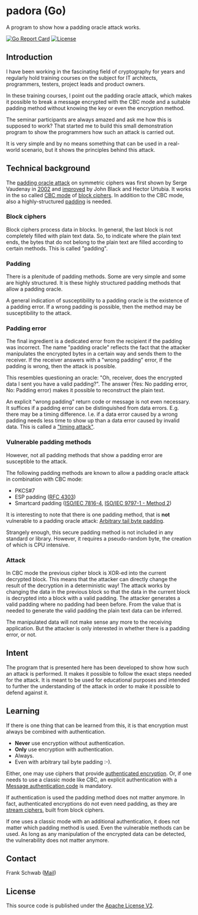 # padora (Go)

A program to show how a padding oracle attack works.

[![Go Report Card](https://goreportcard.com/badge/github.com/xformerfhs/padora-go)](https://goreportcard.com/report/github.com/xformerfhs/padora-go)
[![License](https://img.shields.io/github/license/xformerfhs/filesigner)](https://github.com/xformerfhs/filesigner/blob/main/LICENSE)

## Introduction

I have been working in the fascinating field of cryptography for years and regularly hold training courses on the subject for IT architects, programmers, testers, project leads and product owners.

In these training courses, I point out the padding oracle attack, which makes it possible to break a message encrypted with the CBC mode and a suitable padding method without knowing the key or even the encryption method.

The seminar participants are always amazed and ask me how this is supposed to work? 
That started me to build this small demonstration program to show the programmers how such an attack is carried out.

It is very simple and by no means something that can be used in a real-world scenario, but it shows the principles behind this attack.

## Technical background

The [padding oracle attack](https://en.wikipedia.org/wiki/Padding_oracle_attack) on symmetric ciphers was first shown by Serge Vaudenay in [2002](https://www.iacr.org/cryptodb/archive/2002/EUROCRYPT/2850/2850.pdf) and [improved](https://www.usenix.org/legacy/event/sec02/full_papers/black/black_html) by John Black and Hector Urtubia.
It works in the so called [CBC mode](https://en.wikipedia.org/wiki/Block_cipher_mode_of_operation#CBC) of [block ciphers](https://en.wikipedia.org/wiki/Block_cipher). 
In addition to the CBC mode, also a highly-structured [padding](https://en.wikipedia.org/wiki/Padding_(cryptography)) is needed.

### Block ciphers

Block ciphers process data in blocks.
In general, the last block is not completely filled with plain text data.
So, to indicate where the plain text ends, the bytes that do not belong to the plain text are filled according to certain methods.
This is called "padding".

### Padding

There is a plenitude of padding methods.
Some are very simple and some are highly structured.
It is these highly structured padding methods that allow a padding oracle.

A general indication of susceptibility to a padding oracle is the existence of a padding error.
If a wrong padding is possible, then the method may be susceptibility to the attack.

### Padding error
The final ingredient is a dedicated error from the recipient if the padding was incorrect.
The name "padding oracle" reflects the fact that the attacker manipulates the encrypted bytes in a certain way and sends them to the receiver.
If the receiver answers with a "wrong padding" error, if the padding is wrong, then the attack is possible.

This resembles questioning an oracle: "Oh, receiver, does the encrypted data I sent you have a valid padding?".
The answer (Yes: No padding error, No: Padding error) makes it possible to reconstruct the plain text.

An explicit "wrong padding" return code or message is not even necessary.
It suffices if a padding error can be distinguished from data errors.
E.g. there may be a timing difference.
I.e. if a data error caused by a wrong padding needs less time to show up than a data error caused by invalid data.
This is called a ["timing attack"](https://en.wikipedia.org/wiki/Timing_attack).

### Vulnerable padding methods

However, not all padding methods that show a padding error are susceptible to the attack.

The following padding methods are known to allow a padding oracle attack in combination with CBC mode:

- PKCS#7
- ESP padding ([RFC 4303](https://www.ietf.org/rfc/rfc4303.txt))
- Smartcard padding ([ISO/IEC 7816-4](https://www.iso.org/obp/ui/#iso:std:iso-iec:7816:-4:ed-4:v1:en), [ISO/IEC 9797-1 - Method 2](https://en.wikipedia.org/wiki/ISO/IEC_9797-1)) 

It is interesting to note that there is one padding method, that is **not** vulnerable to a padding oracle attack:
[Arbitrary tail byte padding](https://eprint.iacr.org/2003/098.pdf).

Strangely enough, this secure padding method is not included in any standard or library.
However, it requires a pseudo-random byte, the creation of which is CPU intensive.

### Attack

In CBC mode the previous cipher block is XOR-ed into the current decrypted block.
This means that the attacker can directly change the result of the decryption in a deterministic way!
The attack works by changing the data in the previous block so that the data in the current block is decrypted into a block with a valid padding.
The attacker generates a valid padding where no padding had been before.
From the value that is needed to generate the valid padding the plain text data can be inferred.

The manipulated data will not make sense any more to the receiving application.
But the attacker is only interested in whether there is a padding error, or not.

## Intent

The program that is presented here has been developed to show how such an attack is performed.
It makes it possible to follow the exact steps needed for the attack.
It is meant to be used for educational purposes and intended to further the understanding of the attack in order to make it possible to defend against it.

## Learning

If there is one thing that can be learned from this, it is that encryption must always be combined with authentication.

- **Never** use encryption without authentication.
- **Only** use encryption with authentication.
- Always.
- Even with arbitrary tail byte padding :-).

Either, one may use ciphers that provide [authenticated encryption](https://en.wikipedia.org/wiki/Authenticated_encryption).
Or, if one needs to use a classic mode like CBC, an explicit authentication with a [Message authentication code](https://en.wikipedia.org/wiki/Message_authentication_code) is mandatory.

If authentication is used the padding method does not matter anymore.
In fact, authenticated encryptions do not even need padding, as they are [stream ciphers](https://en.wikipedia.org/wiki/Stream_cipher), built from block ciphers.

If one uses a classic mode with an additional authentication, it does not matter which padding method is used.
Even the vulnerable methods can be used.
As long as any manipulation of the encrypted data can be detected, the vulnerability does not matter anymore.

## Contact

Frank Schwab ([Mail](mailto:github.sfdhi@slmails.com "Mail"))

## License

This source code is published under the [Apache License V2](https://www.apache.org/licenses/LICENSE-2.0.txt).
